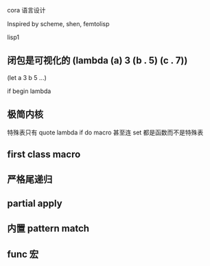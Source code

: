cora 语言设计

Inspired by scheme, shen, femtolisp 

lisp1

## 闭包是可视化的 (lambda (a) 3 (b . 5) (c . 7))

(let a 3 b 5 ...)

if
begin
lambda

## 极简内核

特殊表只有 quote lambda if do macro
甚至连 set 都是函数而不是特殊表

## first class macro

## 严格尾递归
## partial apply
## 内置 pattern match
## func 宏
